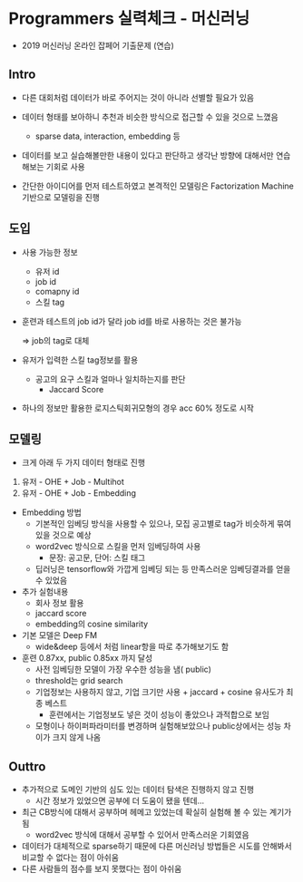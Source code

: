 # Programmers 실력체크 - 머신러닝

-   2019 머신러닝 온라인 잡페어 기출문제 (연습)

## Intro

-   다른 대회처럼 데이터가 바로 주어지는 것이 아니라 선별할 필요가 있음
-   데이터 형태를 보아하니 추천과 비슷한 방식으로 접근할 수 있을 것으로 느꼈음
    -   sparse data, interaction, embedding 등
-   데이터를 보고 실습해볼만한 내용이 있다고 판단하고 생각난 방향에 대해서만 연습해보는 기회로 사용

-   간단한 아이디어를 먼저 테스트하였고 본격적인 모델링은 Factorization Machine 기반으로 모델링을 진행

## 도입

-   사용 가능한 정보

    -   유저 id
    -   job id
    -   comapny id
    -   스킬 tag

-   훈련과 테스트의 job id가 달라 job id를 바로 사용하는 것은 불가능

    => job의 tag로 대체

-   유저가 입력한 스킬 tag정보를 활용

    -   공고의 요구 스킬과 얼마나 일치하는지를 판단
        -   Jaccard Score

-   하나의 정보만 활용한 로지스틱회귀모형의 경우 acc 60% 정도로 시작
## 모델링

-   크게 아래 두 가지 데이터 형태로 진행

1.  유저 - OHE + Job - Multihot
2.  유저 - OHE + Job - Embedding

-   Embedding 방법
    -   기본적인 임베딩 방식을 사용할 수 있으나, 모집 공고별로 tag가 비슷하게 묶여 있을 것으로 예상
    -   word2vec 방식으로 스킬을 먼저 임베딩하여 사용
        -   문장: 공고문, 단어: 스킬 태그
    -   딥러닝은 tensorflow와 가깝게 임베딩 되는 등 만족스러운 임베딩결과를 얻을 수 있었음
-   추가 실험내용
    -   회사 정보 활용
    -   jaccard score
    -   embedding의 cosine similarity
-   기본 모델은 Deep FM
    -   wide&deep 등에서 처럼 linear항을 따로 추가해보기도 함
-   훈련 0.87xx, public 0.85xx 까지 달성
    -   사전 임베딩한 모델이 가장 우수한 성능을 냄( public)
    -   threshold는 grid search
    -   기업정보는 사용하지 않고, 기업 크기만 사용 + jaccard + cosine 유사도가 최종 베스트
        -   훈련에서는 기업정보도 넣은 것이 성능이 좋았으나 과적합으로 보임
    -   모형이나 하이퍼파라미터를 변경하며 실험해보았으나 public상에서는 성능 차이가 크지 않게 나옴

## Outtro

-   추가적으로 도메인 기반의 심도 있는 데이터 탐색은 진행하지 않고 진행
    -   시간 정보가 있었으면 공부에 더 도움이 됐을 텐데...
-   최근 CB방식에 대해서 공부하며 헤메고 있었는데 확실히 실험해 볼 수 있는 계기가 됨
    -   word2vec 방식에 대해서 공부할 수 있어서 만족스러운 기회였음
-   데이터가 대체적으로 sparse하기 때문에 다른 머신러닝 방법들은 시도를 안해봐서 비교할 수 없다는 점이 아쉬움
-   다른 사람들의 점수를 보지 못했다는 점이 아쉬움